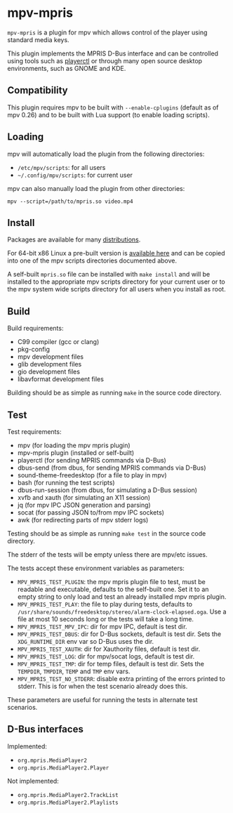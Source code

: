 # mpv-mpris

`mpv-mpris` is a plugin for mpv which allows control of the player using
standard media keys.

This plugin implements the MPRIS D-Bus interface and can be controlled using
tools such as [playerctl](https://github.com/acrisci/playerctl) or through many
open source desktop environments, such as GNOME and KDE.

## Compatibility

This plugin requires mpv to be built with `--enable-cplugins` (default as of mpv 0.26)
and to be built with Lua support (to enable loading scripts).

## Loading

mpv will automatically load the plugin from the following directories:

- `/etc/mpv/scripts`: for all users
- `~/.config/mpv/scripts`: for current user

mpv can also manually load the plugin from other directories:

```
mpv --script=/path/to/mpris.so video.mp4
```

## Install

Packages are available for many [distributions](https://repology.org/project/mpv-mpris/versions).

For 64-bit x86 Linux a pre-built version is [available here](https://github.com/hoyon/mpv-mpris/releases)
and can be copied into one of the mpv scripts directories documented above.

A self-built `mpris.so` file can be installed with `make install` and will
be installed to the appropriate mpv scripts directory for your current user
or to the mpv system wide scripts directory for all users when you install as root.

## Build

Build requirements:

- C99 compiler (gcc or clang)
- pkg-config
- mpv development files
- glib development files
- gio development files
- libavformat development files

Building should be as simple as running `make` in the source code directory.

## Test

Test requirements:

- mpv (for loading the mpv mpris plugin)
- mpv-mpris plugin (installed or self-built)
- playerctl (for sending MPRIS commands via D-Bus)
- dbus-send (from dbus, for sending MPRIS commands via D-Bus)
- sound-theme-freedesktop (for a file to play in mpv)
- bash (for running the test scripts)
- dbus-run-session (from dbus, for simulating a D-Bus session)
- xvfb and xauth (for simulating an X11 session)
- jq (for mpv IPC JSON generation and parsing)
- socat (for passing JSON to/from mpv IPC sockets)
- awk (for redirecting parts of mpv stderr logs)

Testing should be as simple as running `make test` in the source code directory.

The stderr of the tests will be empty unless there are mpv/etc issues.

The tests accept these environment variables as parameters:

- `MPV_MPRIS_TEST_PLUGIN`: the mpv mpris plugin file to test, must be
  readable and executable, defaults to the self-built one. Set it to an
  empty string to only load and test an already installed mpv mpris plugin.
- `MPV_MPRIS_TEST_PLAY`: the file to play during tests, defaults to
  `/usr/share/sounds/freedesktop/stereo/alarm-clock-elapsed.oga`.
  Use a file at most 10 seconds long or the tests will take a long time.
- `MPV_MPRIS_TEST_MPV_IPC`: dir for mpv IPC, default is test dir.
- `MPV_MPRIS_TEST_DBUS`: dir for D-Bus sockets, default is test dir.
  Sets the `XDG_RUNTIME_DIR` env var so D-Bus uses the dir.
- `MPV_MPRIS_TEST_XAUTH`: dir for Xauthority files, default is test dir.
- `MPV_MPRIS_TEST_LOG`: dir for mpv/socat logs, default is test dir.
- `MPV_MPRIS_TEST_TMP`: dir for temp files, default is test dir.
  Sets the `TEMPDIR`, `TMPDIR`, `TEMP` and `TMP` env vars.
- `MPV_MPRIS_TEST_NO_STDERR`: disable extra printing of the errors printed
  to stderr. This is for when the test scenario already does this.

These parameters are useful for running the tests in alternate test scenarios.

## D-Bus interfaces

Implemented:

- `org.mpris.MediaPlayer2`
- `org.mpris.MediaPlayer2.Player`

Not implemented:

- `org.mpris.MediaPlayer2.TrackList`
- `org.mpris.MediaPlayer2.Playlists`
